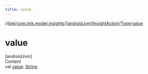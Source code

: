 ```yaml
---
title: value -
---
```

//[link](../../../index.md)/[com.tink.model.insights](../../index.md)/[[androidJvm]InsightAction](../index.md)/[Type](index.md)/[value](value.md)



# value  
[androidJvm]  
Content  
val [value](value.md): [String](https://kotlinlang.org/api/latest/jvm/stdlib/kotlin/-string/index.html)  



